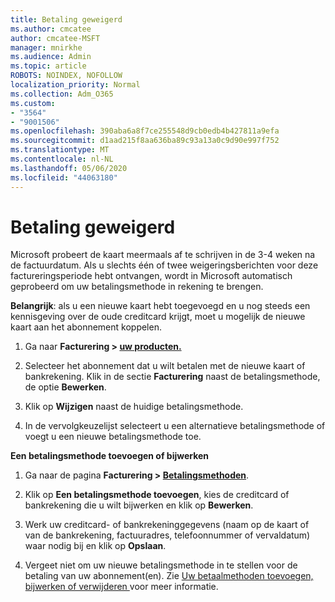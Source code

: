 ```yaml
---
title: Betaling geweigerd
ms.author: cmcatee
author: cmcatee-MSFT
manager: mnirkhe
ms.audience: Admin
ms.topic: article
ROBOTS: NOINDEX, NOFOLLOW
localization_priority: Normal
ms.collection: Adm_O365
ms.custom:
- "3564"
- "9001506"
ms.openlocfilehash: 390aba6a8f7ce255548d9cb0edb4b427811a9efa
ms.sourcegitcommit: d1aad215f8aa636ba89c93a13a0c9d90e997f752
ms.translationtype: MT
ms.contentlocale: nl-NL
ms.lasthandoff: 05/06/2020
ms.locfileid: "44063180"
---
```

# <a name="payment-declined"></a>Betaling geweigerd

Microsoft probeert de kaart meermaals af te schrijven in de 3-4 weken na de factuurdatum.  Als u slechts één of twee weigeringsberichten voor deze factureringsperiode hebt ontvangen, wordt in Microsoft automatisch geprobeerd om uw betalingsmethode in rekening te brengen.  

**Belangrijk**: als u een nieuwe kaart hebt toegevoegd en u nog steeds een kennisgeving over de oude creditcard krijgt, moet u mogelijk de nieuwe kaart aan het abonnement koppelen.

1. Ga naar **Facturering > [uw producten.](https://go.microsoft.com/fwlink/p/?linkid=842054)**

2. Selecteer het abonnement dat u wilt betalen met de nieuwe kaart of bankrekening. Klik in de sectie **Facturering** naast de betalingsmethode, de optie **Bewerken**.

3. Klik op **Wijzigen** naast de huidige betalingsmethode.

4. In de vervolgkeuzelijst selecteert u een alternatieve betalingsmethode of voegt u een nieuwe betalingsmethode toe.

**Een betalingsmethode toevoegen of bijwerken**

1. Ga naar de pagina **Facturering > [Betalingsmethoden](https://go.microsoft.com/fwlink/p/?linkid=2018806)**.

2. Klik op **Een betalingsmethode toevoegen**, kies de creditcard of bankrekening die u wilt bijwerken en klik op **Bewerken**.

3. Werk uw creditcard- of bankrekeninggegevens (naam op de kaart of van de bankrekening, factuuradres, telefoonnummer of vervaldatum) waar nodig bij en klik op **Opslaan**.

4. Vergeet niet om uw nieuwe betalingsmethode in te stellen voor de betaling van uw abonnement(en). Zie [ Uw betaalmethoden toevoegen, bijwerken of verwijderen ](https://go.microsoft.com/fwlink/?linkid=2118133) voor meer informatie.
